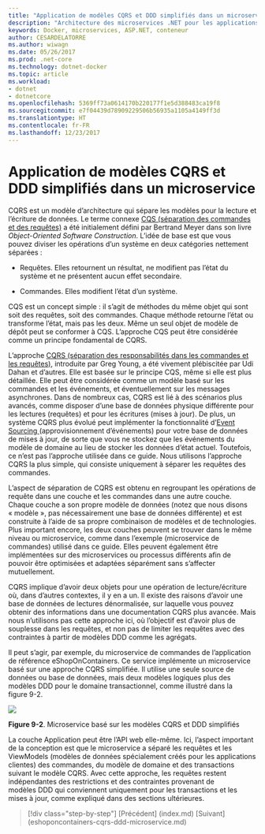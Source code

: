 ```yaml
---
title: "Application de modèles CQRS et DDD simplifiés dans un microservice"
description: "Architecture des microservices .NET pour les applications .NET en conteneur | Application de modèles CQRS et DDD simplifiés dans un microservice"
keywords: Docker, microservices, ASP.NET, conteneur
author: CESARDELATORRE
ms.author: wiwagn
ms.date: 05/26/2017
ms.prod: .net-core
ms.technology: dotnet-docker
ms.topic: article
ms.workload:
- dotnet
- dotnetcore
ms.openlocfilehash: 5369ff73a0614170b220177f1e5d388483ca19f8
ms.sourcegitcommit: e7f04439d78909229506b56935a1105a4149ff3d
ms.translationtype: HT
ms.contentlocale: fr-FR
ms.lasthandoff: 12/23/2017
---
```

# <a name="applying-simplified-cqrs-and-ddd-patterns-in-a-microservice"></a>Application de modèles CQRS et DDD simplifiés dans un microservice

CQRS est un modèle d’architecture qui sépare les modèles pour la lecture et l’écriture de données. Le terme connexe [CQS (séparation des commandes et des requêtes)](https://martinfowler.com/bliki/CommandQuerySeparation.html) a été initialement défini par Bertrand Meyer dans son livre *Object-Oriented Software Construction*. L’idée de base est que vous pouvez diviser les opérations d’un système en deux catégories nettement séparées :

-   Requêtes. Elles retournent un résultat, ne modifient pas l’état du système et ne présentent aucun effet secondaire.

-   Commandes. Elles modifient l’état d’un système.

CQS est un concept simple : il s’agit de méthodes du même objet qui sont soit des requêtes, soit des commandes. Chaque méthode retourne l’état ou transforme l’état, mais pas les deux. Même un seul objet de modèle de dépôt peut se conformer à CQS. L’approche CQS peut être considérée comme un principe fondamental de CQRS.

L’approche [CQRS (séparation des responsabilités dans les commandes et les requêtes)](https://martinfowler.com/bliki/CQRS.html), introduite par Greg Young, a été vivement plébiscitée par Udi Dahan et d’autres. Elle est basée sur le principe CQS, même si elle est plus détaillée. Elle peut être considérée comme un modèle basé sur les commandes et les événements, et éventuellement sur les messages asynchrones. Dans de nombreux cas, CQRS est lié à des scénarios plus avancés, comme disposer d’une base de données physique différente pour les lectures (requêtes) et pour les écritures (mises à jour). De plus, un système CQRS plus évolué peut implémenter la fonctionnalité d’[Event Sourcing ](http://codebetter.com/gregyoung/2010/02/20/why-use-event-sourcing/) (approvisionnement d’événements) pour votre base de données de mises à jour, de sorte que vous ne stockez que les événements du modèle de domaine au lieu de stocker les données d’état actuel. Toutefois, ce n’est pas l’approche utilisée dans ce guide. Nous utilisons l’approche CQRS la plus simple, qui consiste uniquement à séparer les requêtes des commandes.

L’aspect de séparation de CQRS est obtenu en regroupant les opérations de requête dans une couche et les commandes dans une autre couche. Chaque couche a son propre modèle de données (notez que nous disons « modèle », pas nécessairement une base de données différente) et est construite à l’aide de sa propre combinaison de modèles et de technologies. Plus important encore, les deux couches peuvent se trouver dans le même niveau ou microservice, comme dans l’exemple (microservice de commandes) utilisé dans ce guide. Elles peuvent également être implémentées sur des microservices ou processus différents afin de pouvoir être optimisées et adaptées séparément sans s’affecter mutuellement.

CQRS implique d’avoir deux objets pour une opération de lecture/écriture où, dans d’autres contextes, il y en a un. Il existe des raisons d’avoir une base de données de lectures dénormalisée, sur laquelle vous pouvez obtenir des informations dans une documentation CQRS plus avancée. Mais nous n’utilisons pas cette approche ici, où l’objectif est d’avoir plus de souplesse dans les requêtes, et non pas de limiter les requêtes avec des contraintes à partir de modèles DDD comme les agrégats.

Il peut s’agir, par exemple, du microservice de commandes de l’application de référence eShopOnContainers. Ce service implémente un microservice basé sur une approche CQRS simplifiée. Il utilise une seule source de données ou base de données, mais deux modèles logiques plus des modèles DDD pour le domaine transactionnel, comme illustré dans la figure 9-2.

![](./media/image2.png)

**Figure 9-2**. Microservice basé sur les modèles CQRS et DDD simplifiés

La couche Application peut être l’API web elle-même. Ici, l’aspect important de la conception est que le microservice a séparé les requêtes et les ViewModels (modèles de données spécialement créés pour les applications clientes) des commandes, du modèle de domaine et des transactions suivant le modèle CQRS. Avec cette approche, les requêtes restent indépendantes des restrictions et des contraintes provenant de modèles DDD qui conviennent uniquement pour les transactions et les mises à jour, comme expliqué dans des sections ultérieures.


>[!div class="step-by-step"]
[Précédent] (index.md) [Suivant] (eshoponcontainers-cqrs-ddd-microservice.md)
